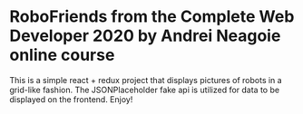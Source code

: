 # RoboFriends from the Complete Web Developer 2020 by Andrei Neagoie online course
This is a simple react + redux project that displays pictures of robots in a grid-like fashion.
The JSONPlaceholder fake api is utilized for data to be displayed on the frontend.
Enjoy!